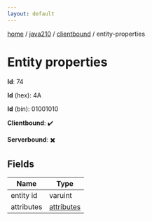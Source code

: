 ```yaml
---
layout: default
---
```


[home](/)  /  [java210](/protocol/java210)  /  [clientbound](/protocol/java210/clientbound)  /  entity-properties

# Entity properties

**Id**: 74

**Id** (hex): 4A

**Id** (bin): 01001010

**Clientbound**: ✔️

**Serverbound**: ✖️

## Fields

Name | Type
---|---
entity id | varuint
attributes | [attributes](/protocol/java210/arrays)

